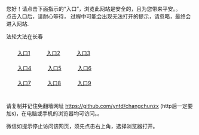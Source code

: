 您好！请点击下面指示的“入口”，浏览此网站是安全的，且为您带来平安。。 <br/>
点击入口后，请耐心等待， 过程中可能会出现无法打开的提示，请忽略，最终会进入网站. </br>

法轮大法在长春<br/>
<div style="padding:10px"><a style="margin:20px" target="_blank" href="https://d1szk3rwhfmoh3.cloudfront.net/2Qpsp?kxpfqa" id="ccLink1" rel="nofollow">入口1</a> <a target="_blank" style="margin:20px" href="https://d1l0r9hcht9fbv.cloudfront.net/2Qpsp?nsnndd" id="ccLink2" rel="nofollow">入口2</a> <a style="margin:20px" target="_blank" href="https://dn4z1qotjree3.cloudfront.net/2Qpsp?kxchdw" id="ccLink3" rel="nofollow">入口3</a></div>

<div style="padding:10px" ><a style="margin:20px" target="_blank" href="https://d1szk3rwhfmoh3.cloudfront.net/2Qpsp?kxpfqa" id="ccLink4" rel="nofollow">入口4</a> <a style="margin:20px" href="https://d1l0r9hcht9fbv.cloudfront.net/2Qpsp?nsnndd" target="_blank" id="ccLink5" rel="nofollow">入口5</a> <a style="margin:20px" href="https://dn4z1qotjree3.cloudfront.net/2Qpsp?kxchdw" target="_blank" id="ccLink6" rel="nofollow">入口6</a></div>

<div style="padding:10px"><a style="margin:20px" target="_blank" href="https://d1szk3rwhfmoh3.cloudfront.net/2Qpsp?kxpfqa" id="ccLink7" rel="nofollow">入口7</a> <a style="margin:20px" href="https://d1l0r9hcht9fbv.cloudfront.net/2Qpsp?nsnndd" target="_blank" id="ccLink8" rel="nofollow">入口8</a> <a style="margin:20px" target="_blank" href="https://dn4z1qotjree3.cloudfront.net/2Qpsp?kxchdw" id="ccLink9" rel="nofollow">入口9</a></div>

<br/>



请复制并记住免翻墙网址 https://github.com/yntd/changchunzx (http后一定要加s)，在电脑或手机的浏览器均可访问。。<br/>

微信如提示停止访问该网页，须先点击右上角，选择浏览器打开。
